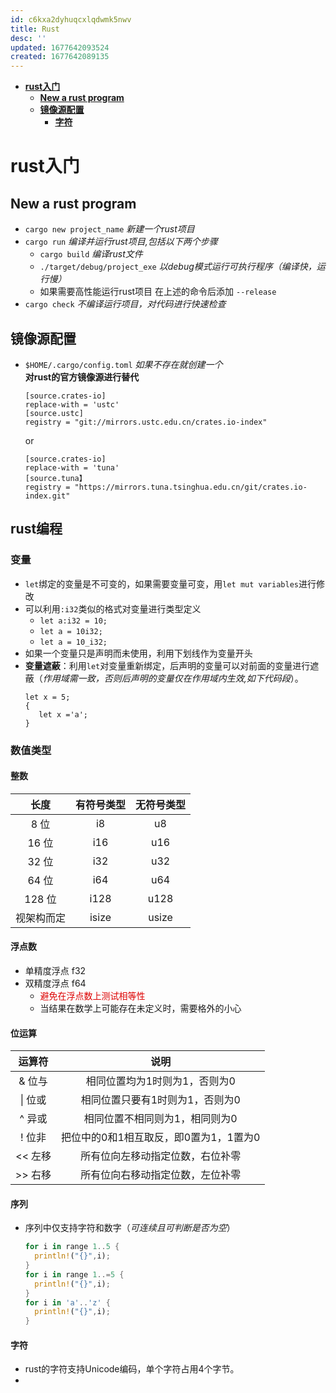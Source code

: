 ```yaml
---
id: c6kxa2dyhuqcxlqdwmk5nwv
title: Rust
desc: ''
updated: 1677642093524
created: 1677642089135
---
```

- [**rust入门**](#rust入门)
  - [**New a rust program**](#new-a-rust-program)
  - [**镜像源配置**](#镜像源配置)
      - [**字符**](#字符)
# **rust入门**
## **New a rust program**
-   `cargo new project_name` *新建一个rust项目*
-   `cargo run`         *编译并运行rust项目,包括以下两个步骤*
    + `cargo build` *编译rust文件*
    + `./target/debug/project_exe` *以debug模式运行可执行程序（编译快，运行慢）*
    + 如果需要高性能运行rust项目 在上述的命令后添加 `--release`
-   `cargo check`    *不编译运行项目，对代码进行快速检查*

## **镜像源配置**

- `$HOME/.cargo/config.toml` *如果不存在就创建一个*  
   **对rust的官方镜像源进行替代**
   ```
   [source.crates-io]  
   replace-with = 'ustc'
   [source.ustc]
   registry = "git://mirrors.ustc.edu.cn/crates.io-index"
   ```
   or

   ```
   [source.crates-io]
   replace-with = 'tuna'
   [source.tuna】
   registry = "https://mirrors.tuna.tsinghua.edu.cn/git/crates.io-index.git"
    ```
## **rust编程**
### **变量**
+ `let`绑定的变量是不可变的，如果需要变量可变，用`let mut variables`进行修改
+ 可以利用`:i32`类似的格式对变量进行类型定义  
    - `let a:i32 = 10;`
    - `let a = 10i32;`
    - `let a = 10_i32;`
+ 如果一个变量只是声明而未使用，利用下划线作为变量开头
+ **变量遮蔽**：利用`let`对变量重新绑定，后声明的变量可以对前面的变量进行遮蔽（*作用域需一致，否则后声明的变量仅在作用域内生效,如下代码段*）。
   ```
   let x = 5;
   {
      let x ='a';
   }
   ```
### **数值类型**
#### **整数**
|长度|有符号类型|无符号类型|
|:---:|:---:|:---:|
|8 位|i8|u8 | 
|16 位|i16|u16|  
|32 位|i32|u32| 
|64 位|i64|u64|  
|128 位|i128|u128|  
|视架构而定|isize|usize|
#### **浮点数**
+ 单精度浮点 f32  
+ 双精度浮点 f64
  -  <font color=#dd0000>避免在浮点数上测试相等性</font><br/>
  -  当结果在数学上可能存在未定义时，需要格外的小心
####  **位运算**
|运算符|说明|
|:---:|:---:|
|& 位与|相同位置均为1时则为1，否则为0|  
|\| 位或|相同位置只要有1时则为1，否则为0|  
|^ 异或|相同位置不相同则为1，相同则为0|  
|! 位非|把位中的0和1相互取反，即0置为1，1置为0|  
|<< 左移|所有位向左移动指定位数，右位补零|  
|>> 右移|所有位向右移动指定位数，左位补零|
#### **序列**
+ 序列中仅支持字符和数字（*可连续且可判断是否为空*）
  ```rust
  for i in range 1..5 {
    println!("{}",i);
  }
  for i in range 1..=5 {
    println!("{}",i);
  }
  for i in 'a'..'z' {
    println!("{}",i);
  }
  ```
#### **字符**
+ rust的字符支持Unicode编码，单个字符占用4个字节。
+ 

